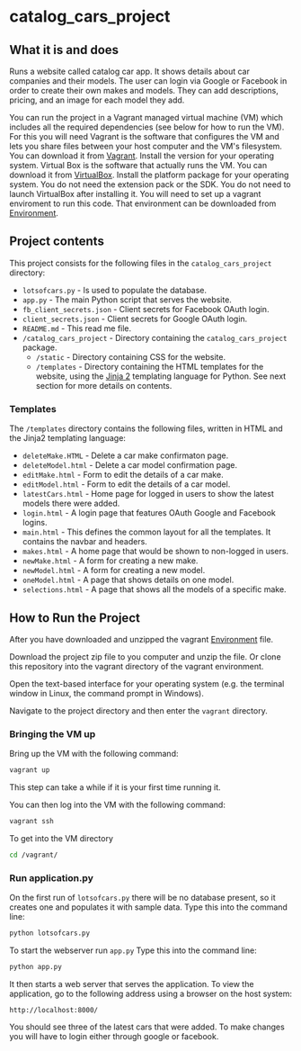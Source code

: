# catalog_cars_project


## What it is and does
Runs a website called catalog car app.
It shows details about car companies and their models.
The user can login via Google or Facebook in order to create their own makes and models. They can add descriptions, pricing, and an image for each model they add.


You can run the project in a Vagrant managed virtual machine (VM) which includes all the
required dependencies (see below for how to run the VM). For this you will need
Vagrant is the software that configures the VM and lets you share files between your host computer and the VM's filesystem. You can download it from [Vagrant](https://www.vagrantup.com/downloads). Install the version for your operating system.
Virtual Box is the software that actually runs the VM. You can download it from [VirtualBox](https://www.virtualbox.org/wiki/Downloads). Install the platform package for your operating system. You do not need the extension pack or the SDK. You do not need to launch VirtualBox after installing it.
You will need to set up a vagrant enviroment to run this code. That environment can be downloaded from [Environment](https://github.com/udacity/fullstack-nanodegree-vm/archive/master.zip). 

## Project contents
This project consists for the following files in the `catalog_cars_project` directory:

* `lotsofcars.py` - Is used to populate the database.
* `app.py` - The main Python script that serves the website.
* `fb_client_secrets.json` - Client secrets for Facebook OAuth login.
* `client_secrets.json` - Client secrets for Google OAuth login.
* `README.md` - This read me file.
* `/catalog_cars_project` - Directory containing the `catalog_cars_project` package.
    * `/static` - Directory containing CSS for the website.
    * `/templates` - Directory containing the HTML templates for the website, using
        the [Jinja 2](http://jinja.pocoo.org/docs/dev/) templating language for Python.
        See next section for more details on contents.

### Templates
The `/templates` directory contains the following files, written in HTML and the Jinja2
templating language:

* `deleteMake.HTML` - Delete a car make confirmaton page.
* `deleteModel.html` - Delete a car model confirmation page.
* `editMake.html` - Form to edit the details of a car make.
* `editModel.html` - Form to edit the details of a car model.
* `latestCars.html` - Home page for logged in users to show the latest models there were added.
* `login.html` - A login page that features OAuth Google and Facebook logins.
* `main.html` - This defines the common layout for all the templates. It contains the navbar and headers.
* `makes.html` - A home page that would be shown to non-logged in users.
* `newMake.html` -  A form for creating a new make.
* `newModel.html` -  A form for creating a new model.
* `oneModel.html` - A page that shows details on one model.
* `selections.html` - A page that shows all the models of a specific make.

## How to Run the Project
After you have downloaded and unzipped the vagrant [Environment](https://github.com/udacity/fullstack-nanodegree-vm/archive/master.zip) file. 

Download the project zip file to you computer and unzip the file. Or clone this
repository into the vagrant directory of the vagrant environment.

Open the text-based interface for your operating system (e.g. the terminal
window in Linux, the command prompt in Windows).

Navigate to the project directory and then enter the `vagrant` directory.

### Bringing the VM up
Bring up the VM with the following command:

```bash
vagrant up
```

This step can take a while if it is your first time running it.

You can then log into the VM with the following command:

```bash
vagrant ssh
```

To get into the VM directory

```bash
cd /vagrant/
```

### Run application.py
On the first run of `lotsofcars.py` there will be no database present, so it creates
one and populates it with sample data. Type this into the command line:

```bash
python lotsofcars.py
```

To start the webserver run `app.py` Type this into the command line:

```bash
python app.py
```

It then starts a web server that serves the application. To view the application,
go to the following address using a browser on the host system:

```
http://localhost:8000/
```

You should see three of the latest cars that were added. To make changes you will have to login either through google or facebook. 

